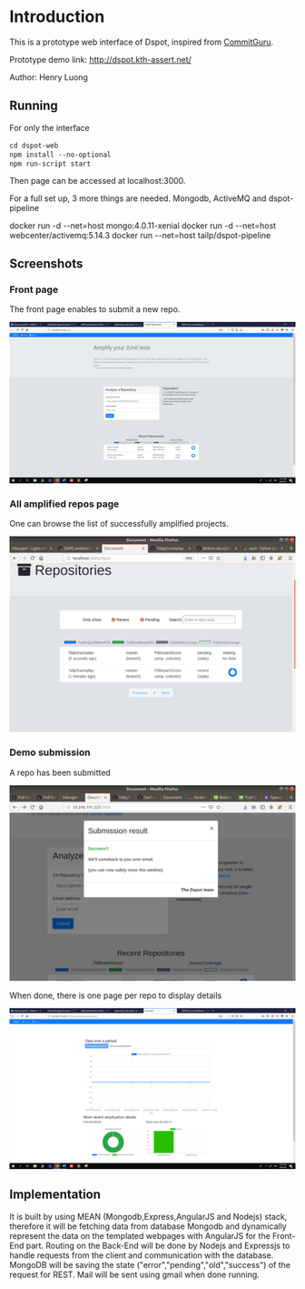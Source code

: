 # Introduction

This is a prototype web interface of Dspot, inspired from [CommitGuru](http://commit.guru/).

Prototype demo link: <http://dspot.kth-assert.net/>

Author: Henry Luong

## Running
For only the interface

```
cd dspot-web
npm install --no-optional
npm run-script start
```

Then page can be accessed at localhost:3000.

For a full set up, 3 more things are needed. Mongodb, ActiveMQ and dspot-pipeline

docker run -d --net=host mongo:4.0.11-xenial
docker run -d --net=host webcenter/activemq:5.14.3
docker run  --net=host tailp/dspot-pipeline

## Screenshots

### Front page

The front page enables to submit a new repo.

![Pic 1](screenshots/pic1.png)

### All amplified repos page

One can browse the list of successfully amplified projects.

![Pic 3](screenshots/pic2.png)

### Demo submission

A repo has been submitted

![Pic 4](screenshots/pic3.png)

When done, there is one page per repo to display details

![Pic 6](screenshots/pic4.png)

## Implementation

It is built by using MEAN (Mongodb,Express,AngularJS and Nodejs) stack, therefore it will be fetching data from database Mongodb and dynamically represent the data on the templated webpages with AngularJS for the Front-End part. Routing on the Back-End will be done by Nodejs and Expressjs to handle requests from the client and communication with the database.
MongoDB will be saving the state ("error","pending","old","success") of the request for REST. Mail will be sent using gmail when done running.


